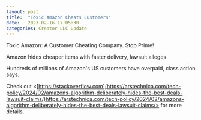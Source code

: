 ```yaml
---
layout: post
title:  "Toxic Amazon Cheats Customers"
date:   2023-02-16 17:05:30
categories: Creator LLC update
---
```


Toxic Amazon: A Customer Cheating Company. Stop Prime!

Amazon hides cheaper items with faster delivery, lawsuit alleges

Hundreds of millions of Amazon's US customers have overpaid, class action says.

Check out <[https://stackoverflow.com](https://arstechnica.com/tech-policy/2024/02/amazons-algorithm-deliberately-hides-the-best-deals-lawsuit-claims/)https://arstechnica.com/tech-policy/2024/02/amazons-algorithm-deliberately-hides-the-best-deals-lawsuit-claims/> for more details.


